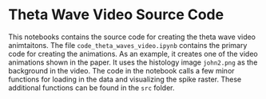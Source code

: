 # Theta Wave Video Source Code

This notebooks contains the source code for creating the theta wave video animtaitons. The file `code_theta_waves_video.ipynb` contains the primary code for creating the animations. As an example, it creates one of the video animations shown in the paper. It uses the histology image `john2.png` as the background in the video. The code in the notebook calls a few minor functions for loading in the data and visualizing the spike raster. These additional functions can be found in the `src` folder.
